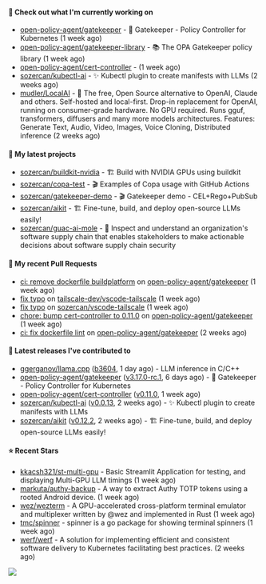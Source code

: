 #### 👷 Check out what I'm currently working on

- [open-policy-agent/gatekeeper](https://github.com/open-policy-agent/gatekeeper) - 🐊 Gatekeeper - Policy Controller for Kubernetes (1 week ago)
- [open-policy-agent/gatekeeper-library](https://github.com/open-policy-agent/gatekeeper-library) - 📚 The OPA Gatekeeper policy library (1 week ago)
- [open-policy-agent/cert-controller](https://github.com/open-policy-agent/cert-controller) -  (1 week ago)
- [sozercan/kubectl-ai](https://github.com/sozercan/kubectl-ai) - ✨ Kubectl plugin to create manifests with LLMs (2 weeks ago)
- [mudler/LocalAI](https://github.com/mudler/LocalAI) - :robot: The free, Open Source alternative to OpenAI, Claude and others. Self-hosted and local-first. Drop-in replacement for OpenAI,  running on consumer-grade hardware. No GPU required. Runs gguf, transformers, diffusers and many more models architectures. Features: Generate Text, Audio, Video, Images, Voice Cloning, Distributed inference (2 weeks ago)

#### 🌱 My latest projects

- [sozercan/buildkit-nvidia](https://github.com/sozercan/buildkit-nvidia) - 🏗️ Build with NVIDIA GPUs using buildkit
- [sozercan/copa-test](https://github.com/sozercan/copa-test) - 🎬 Examples of Copa usage with GitHub Actions
- [sozercan/gatekeeper-demo](https://github.com/sozercan/gatekeeper-demo) - 🎬 Gatekeeper demo - CEL&#43;Rego&#43;PubSub
- [sozercan/aikit](https://github.com/sozercan/aikit) - 🏗️ Fine-tune, build, and deploy open-source LLMs easily!
- [sozercan/guac-ai-mole](https://github.com/sozercan/guac-ai-mole) - 🥑 Inspect and understand an organization&#39;s software supply chain that enables stakeholders to make actionable decisions about software supply chain security

#### 🔨 My recent Pull Requests

- [ci: remove dockerfile buildplatform](https://github.com/open-policy-agent/gatekeeper/pull/3491) on [open-policy-agent/gatekeeper](https://github.com/open-policy-agent/gatekeeper) (1 week ago)
- [fix typo](https://github.com/tailscale-dev/vscode-tailscale/pull/297) on [tailscale-dev/vscode-tailscale](https://github.com/tailscale-dev/vscode-tailscale) (1 week ago)
- [fix typo](https://github.com/sozercan/vscode-tailscale/pull/1) on [sozercan/vscode-tailscale](https://github.com/sozercan/vscode-tailscale) (1 week ago)
- [chore: bump cert-controller to 0.11.0](https://github.com/open-policy-agent/gatekeeper/pull/3480) on [open-policy-agent/gatekeeper](https://github.com/open-policy-agent/gatekeeper) (1 week ago)
- [ci: fix dockerfile lint](https://github.com/open-policy-agent/gatekeeper/pull/3474) on [open-policy-agent/gatekeeper](https://github.com/open-policy-agent/gatekeeper) (2 weeks ago)

#### 🚀 Latest releases I've contributed to

- [ggerganov/llama.cpp](https://github.com/ggerganov/llama.cpp) ([b3604](https://github.com/ggerganov/llama.cpp/releases/tag/b3604), 1 day ago) - LLM inference in C/C&#43;&#43;
- [open-policy-agent/gatekeeper](https://github.com/open-policy-agent/gatekeeper) ([v3.17.0-rc.1](https://github.com/open-policy-agent/gatekeeper/releases/tag/v3.17.0-rc.1), 6 days ago) - 🐊 Gatekeeper - Policy Controller for Kubernetes
- [open-policy-agent/cert-controller](https://github.com/open-policy-agent/cert-controller) ([v0.11.0](https://github.com/open-policy-agent/cert-controller/releases/tag/v0.11.0), 1 week ago)
- [sozercan/kubectl-ai](https://github.com/sozercan/kubectl-ai) ([v0.0.13](https://github.com/sozercan/kubectl-ai/releases/tag/v0.0.13), 2 weeks ago) - ✨ Kubectl plugin to create manifests with LLMs
- [sozercan/aikit](https://github.com/sozercan/aikit) ([v0.12.2](https://github.com/sozercan/aikit/releases/tag/v0.12.2), 2 weeks ago) - 🏗️ Fine-tune, build, and deploy open-source LLMs easily!

#### ⭐ Recent Stars

- [kkacsh321/st-multi-gpu](https://github.com/kkacsh321/st-multi-gpu) - Basic Streamlit Application for testing, and displaying Multi-GPU LLM timings (1 week ago)
- [markuta/authy-backup](https://github.com/markuta/authy-backup) - A way to extract Authy TOTP tokens using a rooted Android device. (1 week ago)
- [wez/wezterm](https://github.com/wez/wezterm) - A GPU-accelerated cross-platform terminal emulator and multiplexer written by @wez and implemented in Rust (1 week ago)
- [tmc/spinner](https://github.com/tmc/spinner) - spinner is a go package for showing terminal spinners (1 week ago)
- [werf/werf](https://github.com/werf/werf) - A solution for implementing efficient and consistent software delivery to Kubernetes facilitating best practices. (2 weeks ago)

![](https://github-readme-stats.vercel.app/api?username=sozercan&theme=vision-friendly-dark&hide_border=false&include_all_commits=true&count_private=true)
